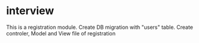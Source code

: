 # interview

This is a registration module.
Create DB migration with "users" table.
Create controler, Model and View file of registration
